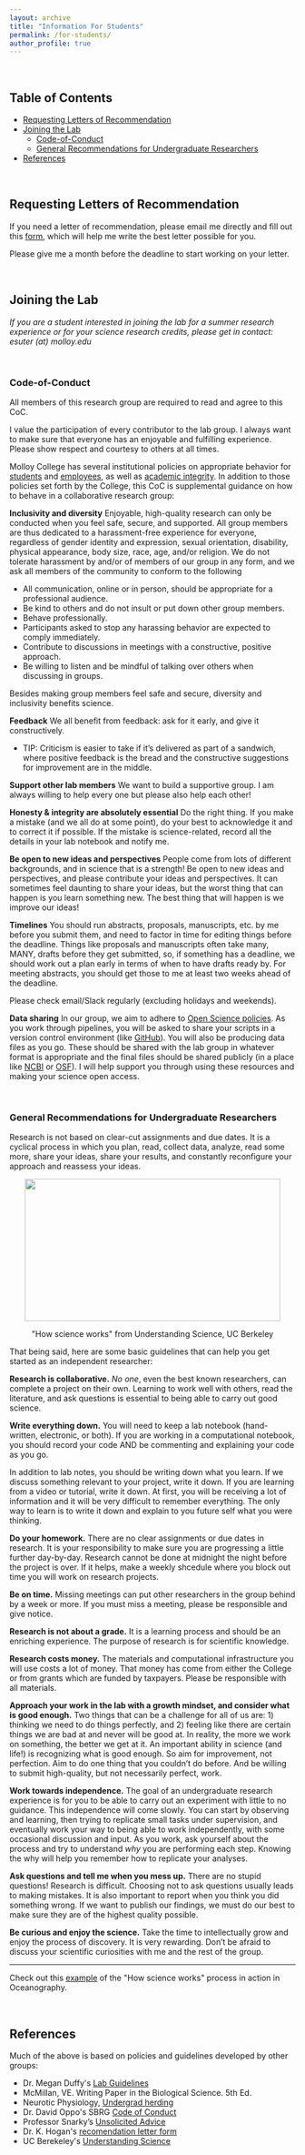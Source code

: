 ```yaml
---
layout: archive
title: "Information For Students"
permalink: /for-students/
author_profile: true
---
```

<br/>


## Table of Contents

- [Requesting Letters of Recommendation](#requesting-letters-of-recommendation)
- [Joining the Lab](#joining-the-lab)
	- [Code-of-Conduct](#code-of-conduct)
	- [General Recommendations for Undergraduate Researchers](#general-recommendations-for-undergraduate-researchers)
- [References](#references)

<br/>

## Requesting Letters of Recommendation
If you need a letter of recommendation, please email me directly and fill out this [form](http://lizsuter.github.io/files/InstructionsforRequestingLettersofRec.pdf), which will help me write the best letter possible for you.

Please give me a month before the deadline to start working on your letter. 

<br/>

## Joining the Lab
*If you are a student interested in joining the lab for a summer research experience or for your science research credits, please get in contact: esuter (at) molloy.edu*

<br/>

### Code-of-Conduct

All members of this research group are required to read and agree to this CoC.

I value the participation of every contributor to the lab group. I always want to make sure that everyone has an enjoyable and fulfilling experience. Please show respect and courtesy to others at all times. 

Molloy College has several institutional policies on appropriate behavior for [students](https://www.molloy.edu/about-molloy-college/offices-and-services/student-affairs/student-handbook) and [employees](https://www.molloy.edu/about-molloy-college/human-resources/policies), as well as [academic integrity](https://www.molloy.edu/about-molloy-college/offices-and-services/office-of-academic-affairs/academic-integrity#:~:text=Plagiarism%20is%20a%20failure%20to,prior%20approval%20of%20the%20instructor.). In addition to those policies set forth by the College, this CoC is supplemental guidance on how to behave in a collaborative research group:

**Inclusivity and diversity**
Enjoyable, high-quality research can only be conducted when you feel safe, secure, and supported. All group members are thus dedicated to a harassment-free experience for everyone, regardless of gender identity and expression, sexual orientation, disability, physical appearance, body size, race, age, and/or religion. We do not tolerate harassment by and/or of members of our group in any form, and we ask all members of the community to conform to the following 


* All communication, online or in person, should be appropriate for a professional audience.
* Be kind to others and do not insult or put down other group members.
* Behave professionally. 
* Participants asked to stop any harassing behavior are expected to comply immediately.
* Contribute to discussions in meetings with a constructive, positive approach.
* Be willing to listen and be mindful of talking over others when discussing in groups.


Besides making group members feel safe and secure, diversity and inclusivity benefits science. 

**Feedback** We all benefit from feedback: ask for it early, and give it constructively.

* TIP: Criticism is easier to take if it’s delivered as part of a sandwich, where positive feedback is the bread and the constructive suggestions for improvement are in the middle. 

**Support other lab members** We want to build a supportive group. I am always willing to help every one but please also help each other!

**Honesty & integrity are absolutely essential** Do the right thing. If you make a mistake (and we all do at some point), do your best to acknowledge it and to correct it if possible. If the mistake is science-related, record all the details in your lab notebook and notify me. 

**Be open to new ideas and perspectives** People come from lots of different backgrounds, and in science that is a strength! Be open to new ideas and perspectives, and please contribute your ideas and perspectives. It can sometimes feel daunting to share your ideas, but the worst thing that can happen is you learn something new. The best thing that will happen is we improve our ideas! 

**Timelines** You should run abstracts, proposals, manuscripts, etc. by me before you submit them, and need to factor in time for editing things before the deadline. Things like proposals and manuscripts often take many, MANY, drafts before they get submitted, so, if something has a deadline, we should work out a plan early in terms of when to have drafts ready by. For meeting abstracts, you should get those to me at least two weeks ahead of the deadline. 


Please check email/Slack regularly (excluding holidays and weekends).

**Data sharing** In our group, we aim to adhere to [Open Science policies](https://book.fosteropenscience.eu/en/). As you work through pipelines, you will be asked to share your scripts in a version control environment (like [GitHub](https://github.com/)). You will also be producing data files as you go. These should be shared with the lab group in whatever format is appropriate and the final files should be shared publicly (in a place like [NCBI](https://www.ncbi.nlm.nih.gov/) or [OSF](https://osf.io/dashboard)). I will help support you through using these resources and making your science open access.

<br/>


### General Recommendations for Undergraduate Researchers
Research is not based on clear-cut assignments and due dates. It is a cyclical process in which you plan, read, collect data, analyze, read some more, share your ideas, share your results, and constantly reconfigure your approach and reassess your ideas.

<p align="center">
  <img width="450" height="250" src="https://ucmp.berkeley.edu/images/ucmpnews/09_02/us_flowchart.jpg">
</p>

<div style="text-align: center"> "How science works" from Understanding Science, UC Berkeley </div>

That being said, here are some basic guidelines that can help you get started as an independent researcher:

**Research is collaborative.** *No one*, even the best known researchers, can complete a project on their own. Learning to work well with others, read the literature, and ask questions is essential to being able to carry out good science.

**Write everything down.** You will need to keep a lab notebook (hand-written, electronic, or both). If you are working in a computational notebook, you should record your code AND be commenting and explaining your code as you go. 

In addition to lab notes, you should be writing down what you learn. If we discuss something relevant to your project, write it down. If you are learning from a video or tutorial, write it down. At first, you will be receiving a lot of information and it will be very difficult to remember everything. The only way to learn is to write it down and explain to you future self what you were thinking.

**Do your homework.** There are no clear assignments or due dates in research. It is your responsibility to make sure you are progressing a little further day-by-day. Research cannot be done at midnight the night before the project is over. If it helps, make a weekly shcedule where you block out time you will work on research projects.

**Be on time.** Missing meetings can put other researchers in the group behind by a week or more. If you must miss a meeting, please be responsible and give notice.

**Research is not about a grade.** It is a learning process and should be an enriching experience. The purpose of research is for scientific knowledge. 

**Research costs money.** The materials and computational infrastructure you will use costs a lot of money. That money has come from either the College or from grants which are funded by taxpayers. Please be responsible with all materials.

**Approach your work in the lab with a growth mindset, and consider what is good enough.**
Two things that can be a challenge for all of us are: 1) thinking we need to do things perfectly, and 2) feeling like there are certain things we are bad at and never will be good at. In reality, the more we work on something, the better we get at it. An important ability in science (and life!) is recognizing what is good enough. So aim for improvement, not perfection. Aim to do one thing that you couldn’t do before. And be willing to submit high-quality, but not necessarily perfect, work.

**Work towards independence.** The goal of an undergraduate research experience is for you to be able to carry out an experiment with little to no guidance. This independence will come slowly. You can start by observing and learning, then trying to replicate small tasks under supervision, and eventually work your way to being able to work independently, with some occasional discussion and input. As you work, ask yourself about the process and try to understand *why* you are performing each step. Knowing the why will help you remember how to replicate your analyses.

**Ask questions and tell me when you mess up.** There are no stupid questions! Research is difficult. Choosing not to ask questions usually leads to making mistakes. It is also important to report when you think you did something wrong. If we want to publish our findings, we must do our best to make sure they are of the highest quality possible.

**Be curious and enjoy the science.** Take the time to intellectually grow and enjoy the process of discovery. It is very rewarding. Don’t be afraid to discuss your scientific curiosities with me and the rest of the group.

---

Check out this [example](https://www.youtube.com/watch?v=JH0_xC7q9tU) of the "How science works" process in action in Oceanography.

<br/>

## References
Much of the above is based on policies and guidelines developed by other groups:

* Dr. Megan Duffy's [Lab Guidelines](https://duffylab.wordpress.com/lab-guidelines/)
* McMillan, VE. Writing Paper in the Biological Science. 5th Ed.
* Neurotic Physiology, [Undergrad herding](http://scicurious.scientopia.org/2012/09/11/undergrad-herding/)
* Dr. David Oppo's SBRG [Code of Conduct](https://risingfluids.com/coc/)
* Professor Snarky’s [Unsolicited Advice](https://profsnarky.wordpress.com/2012/09/05/so-you-got-a-job-with-your-prof-advice-for-undergrads/)
* Dr. K. Hogan's [recomendation letter form](https://sites.google.com/view/inclusified/sample-letters-of-recommendation-form)
* UC Berekeley's [Understanding Science](https://undsci.berkeley.edu/index.php)

